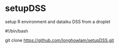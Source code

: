 # setupDSS
setup R environment and dataiku DSS  from a droplet

#!/bin/bash

git clone https://github.com/longhowlam/setupDSS.git
